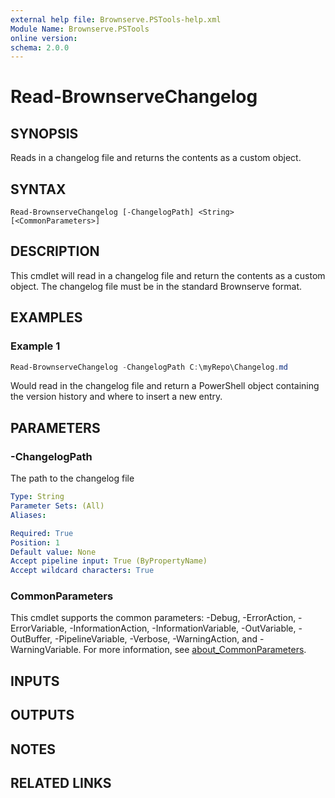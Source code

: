 ```yaml
---
external help file: Brownserve.PSTools-help.xml
Module Name: Brownserve.PSTools
online version:
schema: 2.0.0
---
```


# Read-BrownserveChangelog

## SYNOPSIS
Reads in a changelog file and returns the contents as a custom object.

## SYNTAX

```
Read-BrownserveChangelog [-ChangelogPath] <String> [<CommonParameters>]
```

## DESCRIPTION
This cmdlet will read in a changelog file and return the contents as a custom object.
The changelog file must be in the standard Brownserve format.

## EXAMPLES

### Example 1
```powershell
Read-BrownserveChangelog -ChangelogPath C:\myRepo\Changelog.md
```

Would read in the changelog file and return a PowerShell object containing the version history and where to insert a new entry.

## PARAMETERS

### -ChangelogPath
The path to the changelog file

```yaml
Type: String
Parameter Sets: (All)
Aliases:

Required: True
Position: 1
Default value: None
Accept pipeline input: True (ByPropertyName)
Accept wildcard characters: True
```

### CommonParameters
This cmdlet supports the common parameters: -Debug, -ErrorAction, -ErrorVariable, -InformationAction, -InformationVariable, -OutVariable, -OutBuffer, -PipelineVariable, -Verbose, -WarningAction, and -WarningVariable. For more information, see [about_CommonParameters](http://go.microsoft.com/fwlink/?LinkID=113216).

## INPUTS

## OUTPUTS

## NOTES

## RELATED LINKS
